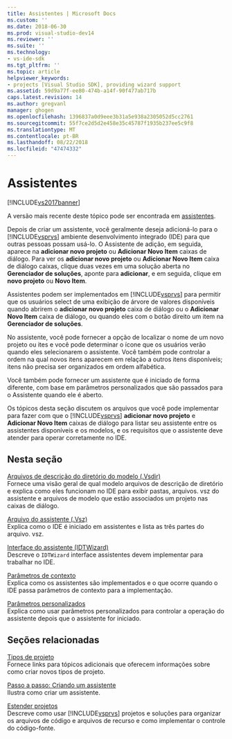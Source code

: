 ```yaml
---
title: Assistentes | Microsoft Docs
ms.custom: ''
ms.date: 2018-06-30
ms.prod: visual-studio-dev14
ms.reviewer: ''
ms.suite: ''
ms.technology:
- vs-ide-sdk
ms.tgt_pltfrm: ''
ms.topic: article
helpviewer_keywords:
- projects [Visual Studio SDK], providing wizard support
ms.assetid: 59d9a77f-ee80-474b-a14f-90f477ab717b
caps.latest.revision: 14
ms.author: gregvanl
manager: ghogen
ms.openlocfilehash: 1396837a0d9eee3b31a5e938a2305052d5cc2761
ms.sourcegitcommit: 55f7ce2d5d2e458e35c45787f1935b237ee5c9f8
ms.translationtype: MT
ms.contentlocale: pt-BR
ms.lasthandoff: 08/22/2018
ms.locfileid: "47474332"
---
```

# <a name="wizards"></a>Assistentes
[!INCLUDE[vs2017banner](../../includes/vs2017banner.md)]

A versão mais recente deste tópico pode ser encontrada em [assistentes](https://docs.microsoft.com/visualstudio/extensibility/internals/wizards).  
  
Depois de criar um assistente, você geralmente deseja adicioná-lo para o [!INCLUDE[vsprvs](../../includes/vsprvs-md.md)] ambiente desenvolvimento integrado (IDE) para que outras pessoas possam usá-lo. O Assistente de adição, em seguida, aparece na **adicionar novo projeto** ou **Adicionar Novo Item** caixas de diálogo. Para ver os **adicionar novo projeto** ou **Adicionar Novo Item** caixa de diálogo caixas, clique duas vezes em uma solução aberta no **Gerenciador de soluções**, aponte para **adicionar**, e em seguida, clique em **novo projeto** ou **Novo Item**.  
  
 Assistentes podem ser implementados em [!INCLUDE[vsprvs](../../includes/vsprvs-md.md)] para permitir que os usuários select de uma exibição de árvore de valores disponíveis quando abrirem o **adicionar novo projeto** caixa de diálogo ou o **Adicionar Novo Item** caixa de diálogo, ou quando eles com o botão direito um item na **Gerenciador de soluções**.  
  
 No assistente, você pode fornecer a opção de localizar o nome de um novo projeto ou ites e você pode determinar o ícone que os usuários verão quando eles selecionarem o assistente. Você também pode controlar a ordem na qual novos itens aparecem em relação a outros itens disponíveis; itens não precisa ser organizados em ordem alfabética.  
  
 Você também pode fornecer um assistente que é iniciado de forma diferente, com base em parâmetros personalizados que são passados para o Assistente quando ele é aberto.  
  
 Os tópicos desta seção discutem os arquivos que você pode implementar para fazer com que o [!INCLUDE[vsprvs](../../includes/vsprvs-md.md)] **adicionar novo projeto** e **Adicionar Novo Item** caixas de diálogo para listar seu assistente entre os assistentes disponíveis e os modelos, e os requisitos que o assistente deve atender para operar corretamente no IDE.  
  
## <a name="in-this-section"></a>Nesta seção  
 [Arquivos de descrição do diretório do modelo (.Vsdir)](../../extensibility/internals/template-directory-description-dot-vsdir-files.md)  
 Fornece uma visão geral de qual modelo arquivos de descrição de diretório e explica como eles funcionam no IDE para exibir pastas, arquivos. vsz do assistente e arquivos de modelo que estão associados um projeto nas caixas de diálogo.  
  
 [Arquivo do assistente (.Vsz)](../../extensibility/internals/wizard-dot-vsz-file.md)  
 Explica como o IDE é iniciado em assistentes e lista as três partes do arquivo. vsz.  
  
 [Interface do assistente (IDTWizard)](../../extensibility/internals/wizard-interface-idtwizard.md)  
 Descreve o `IDTWizard` interface assistentes devem implementar para trabalhar no IDE.  
  
 [Parâmetros de contexto](../../extensibility/internals/context-parameters.md)  
 Explica como os assistentes são implementados e o que ocorre quando o IDE passa parâmetros de contexto para a implementação.  
  
 [Parâmetros personalizados](../../extensibility/internals/custom-parameters.md)  
 Explica como usar parâmetros personalizados para controlar a operação do assistente depois que o assistente for iniciado.  
  
## <a name="related-sections"></a>Seções relacionadas  
 [Tipos de projeto](../../extensibility/internals/project-types.md)  
 Fornece links para tópicos adicionais que oferecem informações sobre como criar novos tipos de projeto.  
  
 [Passo a passo: Criando um assistente](http://msdn.microsoft.com/library/adb41fe9-fcca-4e87-bf4f-bf2fa68e8b06)  
 Ilustra como criar um assistente.  
  
 [Estender projetos](../../extensibility/extending-projects.md)  
 Descreve como usar [!INCLUDE[vsprvs](../../includes/vsprvs-md.md)] projetos e soluções para organizar os arquivos de código e arquivos de recurso e como implementar o controle do código-fonte.

